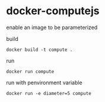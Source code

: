 # docker-computejs
enable an image to be parameterized

build
```
docker build -t compute .
```

run
```
docker run compute 
```

run with penvironment variable
```
docker run -e diameter=5 compute
```
